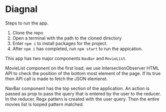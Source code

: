 # Diagnal

Steps to run the app.

1. Clone the repo
2. Open a terminal with the path to the cloned directory
3. Enter `npm i` to install packages for the project.
4. After `npm i` has completed, run `npm start` to run the appication.


This app has two major components `NavBar` and `MovieList`.

MovieList component on the first load, we use IntersectionObserver HTML API to check the position of the bottom most element of the page. If its true then API call is made to fetch the JSON elemenst.

NavBar component has the top section of the application. An action is passed as prop to pass the query that is entered by the user to the reducer.
In the reducer, Regx pattern is created with the user query. Then the entire movies list is looped pattern matched.
